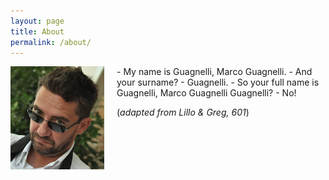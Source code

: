 ```yaml
---
layout: page
title: About
permalink: /about/
---
```


<p>
  <img align="left" width="150px" src="/assets/img/m1small.jpg" style="margin-right: 20px;" />
- My name is Guagnelli, Marco Guagnelli.
- And your surname?
- Guagnelli.
- So your full name is Guagnelli, Marco Guagnelli Guagnelli?
- No! 

(_adapted from Lillo & Greg, 601_)
</p>



